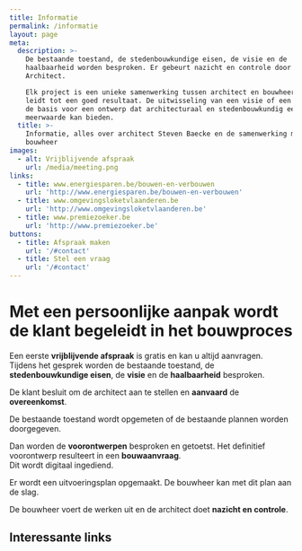 ```yaml
---
title: Informatie
permalink: /informatie
layout: page
meta:
  description: >-
    De bestaande toestand, de stedenbouwkundige eisen, de visie en de
    haalbaarheid worden besproken. Er gebeurt nazicht en controle door de
    Architect.

    Elk project is een unieke samenwerking tussen architect en bouwheer, dat
    leidt tot een goed resultaat. De uitwisseling van een visie of een idee is
    de basis voor een ontwerp dat architecturaal en stedenbouwkundig een
    meerwaarde kan bieden. 
  title: >-
    Informatie, alles over architect Steven Baecke en de samenwerking met de
    bouwheer
images:
  - alt: Vrijblijvende afspraak
    url: /media/meeting.png
links:
  - title: www.energiesparen.be/bouwen-en-verbouwen
    url: 'http://www.energiesparen.be/bouwen-en-verbouwen'
  - title: www.omgevingsloketvlaanderen.be
    url: 'http://www.omgevingsloketvlaanderen.be'
  - title: www.premiezoeker.be
    url: 'http://www.premiezoeker.be'
buttons:
  - title: Afspraak maken
    url: '/#contact'
  - title: Stel een vraag
    url: '/#contact'
---
```

# Met een persoonlijke aanpak wordt de klant begeleidt in het bouwproces

Een eerste **vrijblijvende afspraak** is gratis en kan u altijd aanvragen. \
Tijdens het gesprek worden de bestaande toestand, de **stedenbouwkundige eisen**,
de **visie** en de **haalbaarheid** besproken.

De klant besluit om de architect aan te stellen en **aanvaard** de **overeenkomst**.

De bestaande toestand wordt opgemeten of de bestaande plannen worden doorgegeven. 

Dan worden de **voorontwerpen** besproken en getoetst.
Het definitief voorontwerp resulteert in een **bouwaanvraag**. \
Dit wordt digitaal ingediend.

Er wordt een uitvoeringsplan opgemaakt. De bouwheer kan met dit plan aan de slag.

De bouwheer voert de werken uit en de architect doet **nazicht en controle**.

## Interessante links
